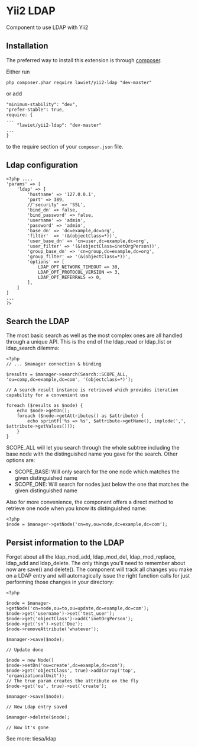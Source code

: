 Yii2 LDAP
==================
Component to use LDAP with Yii2


Installation
------------

The preferred way to install this extension is through [composer](http://getcomposer.org/download/).

Either run

```
php composer.phar require lawiet/yii2-ldap "dev-master"
```

or add

```
"minimum-stability": "dev",
"prefer-stable": true,
require: {
...
    "lawiet/yii2-ldap": "dev-master"
...
}
```

to the require section of your `composer.json` file.


Ldap configuration
--------------------

    <?php ....
    'params' => [
        'ldap' => [
            'hostname' => '127.0.0.1',
            'port' => 389,
            //'security' => 'SSL',
            'bind_dn' => false,
            'bind_password' => false,
            'username' => 'admin',
            'password' => 'admin',
            'base_dn' => 'dc=example,dc=org',
            'filter'  => '(&(objectClass=*))',
            'user_base_dn' => 'cn=user,dc=example,dc=org',
            'user_filter' => '(&(objectClass=inetOrgPerson))',
            'group_base_dn' => 'cn=group,dc=example,dc=org',
            'group_filter' => '(&(objectClass=*))',
            'options' => [
                LDAP_OPT_NETWORK_TIMEOUT => 30,
                LDAP_OPT_PROTOCOL_VERSION => 3,
                LDAP_OPT_REFERRALS => 0,
            ],
        ]
    ]
    ...
    ?>
    


Search the LDAP
---------------

The most basic search as well as the most complex ones are all handled through a unique API. This is the end of the
ldap_read or ldap_list or ldap_search dilemma:

    <?php
    // ... $manager connection & binding

    $results = $manager->search(Search::SCOPE_ALL, 'ou=comp,dc=example,dc=com', '(objectclass=*)');

    // A search result instance is retrieved which provides iteration capability for a convenient use

    foreach ($results as $node) {
        echo $node->getDn();
        foreach ($node->getAttributes() as $attribute) {
            echo sprintf('%s => %s', $attribute->getName(), implode(',', $attribute->getValues()));
        }
    }

SCOPE_ALL will let you search through the whole subtree including the base node with the distinguished name
you gave for the search. Other options are:
- SCOPE_BASE: Will only search for the one node which matches the given distinguished name
- SCOPE_ONE: Will search for nodes just below the one that matches the given distinguished name

Also for more convenience, the component offers a direct method to retrieve one node when you know its
distinguished name:

    <?php
    $node = $manager->getNode('cn=my,ou=node,dc=example,dc=com');

Persist information to the LDAP
-------------------------------

Forget about all the ldap_mod_add, ldap_mod_del, ldap_mod_replace, ldap_add and ldap_delete. The only things you'll
need to remember about now are save() and delete(). The component will track all changes you make on a LDAP entry
and will automagically issue the right function calls for just performing those changes in your directory:

    <?php

    $node = $manager->getNode('cn=node,ou=to,ou=update,dc=example,dc=com');
    $node->get('username')->set('test_user');
    $node->get('objectClass')->add('inetOrgPerson');
    $node->get('sn')->set('Doe');
    $node->removeAttribute('whatever');

    $manager->save($node);

    // Update done

    $node = new Node()
    $node->setDn('ou=create',dc=example,dc=com');
    $node->get('objectClass', true)->add(array('top', 'organizationalUnit'));
    // The true param creates the attribute on the fly
    $node->get('ou', true)->set('create');

    $manager->save($node);

    // New Ldap entry saved

    $manager->delete($node);

    // Now it's gone


See more: tiesa/ldap
